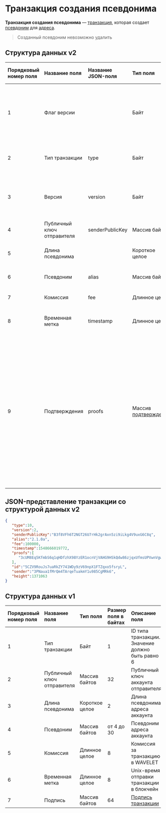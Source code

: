 # Транзакция создания псевдонима

**Транзакция создания псевдонима** — [транзакция](/blockchain/transaction.md), которая создает [псевдоним](/blockchain/alias.md) для [адреса](/blockchain/address.md).

> Созданный псевдоним невозможно удалить

## Структура данных v2

| Порядковый номер поля | Название поля | Название JSON-поля | Тип поля | Размер поля в байтах | Описание поля |
| :--- | :--- | :--- | :--- | :--- | :--- |
| 1 | Флаг версии |  | Байт | 1 | Указывает что [структура данных](/blockchain/transaction-data-structure.md) транзакции имеет версию 2 или выше.<br>Значение должно быть равно 0 |
| 2 | Тип транзакции | type | Байт  | 1 | ID [типа транзакции](/blockchain/transaction-type.md).<br>Значение должно быть равно 10 |
| 3 | Версия | version | Байт | 1 | Номер версии структуры данных транзакции.<br> Значение должно быть равно 2 |
| 4 | Публичный ключ отправителя | senderPublicKey | Массив байтов | 32 | Публичный ключ аккаунта отправителя |
| 5 | Длина псевдонима | | Короткое целое | 2 | Длина псевдонима адреса аккаунта |
| 6 | Псевдоним | alias | Массив байтов | от 4 до 30 | Псевдоним адреса аккаунта |
| 7 | Комиссия | fee | Длинное целое | 8 | Комиссия за транзакцию в [WAVELET](/blockchain/token/wavelet.md) |
| 8 | Временная метка | timestamp | Длинное целое | 8 | Unix-время публикации транзакции в сеть |
| 9 | Подтверждения | proofs | Массив [подтверждений](/blockchain/transaction-proof.md) | `S` | Если массив пустой, то `S` = 3. <br> Если массив не пустой, то `S`   = 3 + 2 × `N` + (`P`<sub>1</sub> + `P`<sub>2</sub> + ... + `P`<sub>n</sub>), <br>где <br>`N` — количество подтверждений в массиве,<br> `P`<sub>n</sub> — размер `N`-го подтверждения в байтах. <br> Максимальное количество подтверждений в массиве — 8. Максимальный размер каждого подтверждения — 64 байта |

## JSON-представление транзакции со структурой данных v2

```json
{
   "type":10,
   "version":2,
   "senderPublicKey":"B3f8VFh6T2NGT26U7rHk2grAxn5zi9iLkg4V9uxG6C8q",
   "alias":"2.1.0a",
   "fee":100000,
   "timestamp":1548666019772,
   "proofs":[
      "3cUM8Eq5KfmbS6q1qHDfzhX98YzER1ocnVjVAHG9HSkQdw86zjqxUfmsUPVwnVgwu5zatt3ETLnNFteobRMyR8bY"
   ],
   "id":"5CZV9RouJs7uaRkZY741WDy9zV69npX1FTZqxo5fsryL",
   "sender":"3PNaua1fMrQm4TArqeTuakmY1u985CgMRk6",
   "height":1371063
}
```

## Структура данных v1

| Порядковый номер поля | Название поля | Тип поля | Размер поля в байтах | Описание поля |
| :--- | :--- | :--- | :--- | :--- |
| 1 | Тип транзакции | Байт  | 1 | ID типа транзакции.<br>Значение должно быть равно 6 |
| 2 | Публичный ключ отправителя | Массив байтов | 32 | Публичный ключ аккаунта отправителя |
| 3 | Длина псевдонима  | Короткое целое | 2 | Длина псевдонима адреса аккаунта |
| 4 | Псевдоним | Массив байтов | от 4 до 30 | Псевдоним адреса аккаунта |
| 5 | Комиссия | Длинное целое | 8 | Комиссия за транзакцию в WAVELET |
| 6 | Временная метка | Длинное целое | 8 | Unix-время отправки транзакции в блокчейн |
| 7 | Подпись | Массив байтов | 64 | [Подпись транзакции](/blockchain/transaction-signature.md) |
